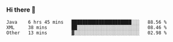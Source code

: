 ### Hi there 👋

<!--
**urzz/urzz** is a ✨ _special_ ✨ repository because its `README.md` (this file) appears on your GitHub profile.

Here are some ideas to get you started:

- 🔭 I’m currently working on ...
- 🌱 I’m currently learning ...
- 👯 I’m looking to collaborate on ...
- 🤔 I’m looking for help with ...
- 💬 Ask me about ...
- 📫 How to reach me: ...
- 😄 Pronouns: ...
- ⚡ Fun fact: ...
-->

<!--START_SECTION:waka-->

```text
Java    6 hrs 45 mins   ██████████████████████░░░   88.56 %
XML     38 mins         ██░░░░░░░░░░░░░░░░░░░░░░░   08.46 %
Other   13 mins         ▓░░░░░░░░░░░░░░░░░░░░░░░░   02.98 %
```

<!--END_SECTION:waka-->
